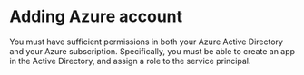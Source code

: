 # Adding Azure account

You must have sufficient permissions in both your Azure Active Directory and your Azure subscription. Specifically, you must be able to create an app in the Active Directory, and assign a role to the service principal.

